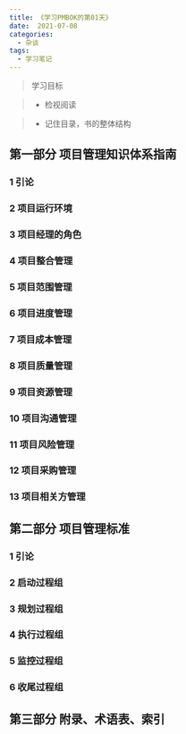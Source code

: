 ```yaml
---
title: 《学习PMBOK的第01天》
date:  2021-07-08
categories:
  - 杂谈
tags:
  - 学习笔记
---
```


> 学习目标

> - 检视阅读

> - 记住目录，书的整体结构

## 第一部分 项目管理知识体系指南

### 1 引论

### 2 项目运行环境

### 3 项目经理的角色

### 4 项目整合管理

### 5 项目范围管理

### 6 项目进度管理

### 7 项目成本管理

### 8 项目质量管理

### 9 项目资源管理

### 10 项目沟通管理

### 11 项目风险管理

### 12 项目采购管理

### 13 项目相关方管理

## 第二部分 项目管理标准

### 1 引论

### 2 启动过程组

### 3 规划过程组

### 4 执行过程组

### 5 监控过程组

### 6 收尾过程组

## 第三部分 附录、术语表、索引
